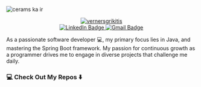 ![cerams ka ir](https://github.com/vernersgrikitis/vernersgrikitis/assets/127933614/6a3f7667-c1a9-4d6d-b3c6-139f92869cea)


<div id="about-me" align="center">
<a href="github.com/vernersgrikitis"><img src="https://readme-typing-svg.demolab.com?font=Roboto+Condensed&weight=500&size=25&duration=4000&pause=500&color:linear-gradient(90deg, rgba(93,224,230,1) 0%, rgba(0,212,255,1) 100%)&center=true&vCenter=true&width=550&lines=Hi%2C+I+am+Verners+Grikitis;It's+nice+to+meet+you!" alt="vernersgrikitis" /></a>
</div>

<div id="badges" align="center">
  <a href="https://www.linkedin.com/in/vernersgrikitis/">
    <img src="https://img.shields.io/badge/LinkedIn-blue?style=for-the-badge&logo=linkedin&logoColor=white" alt="LinkedIn Badge">
  </a>
  <a href="mailto:vernersg@gmail.com">
    <img src="https://img.shields.io/badge/Gmail-crimson?style=for-the-badge&logo=gmail&logoColor=brown" alt="Gmail Badge">
  </a>
</div>

As a passionate software developer 💻, my primary focus lies in Java,
and mastering the Spring Boot framework.
My passion for continuous growth as a programmer drives me to engage in diverse projects that challenge me daily.


### 💻 Check Out My Repos ⬇️
